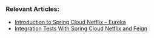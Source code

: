 ### Relevant Articles:
- [Introduction to Spring Cloud Netflix – Eureka](http://www.surya.com/spring-cloud-netflix-eureka)
- [Integration Tests With Spring Cloud Netflix and Feign](https://www.surya.com/spring-cloud-feign-integration-tests)
